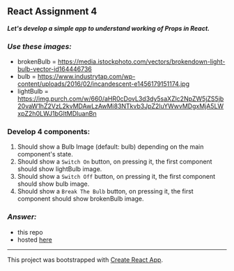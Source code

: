 ## **React Assignment 4**

***Let's develop a simple app to understand working of Props in React.***
### ***Use these images:***
* brokenBulb = https://media.istockphoto.com/vectors/brokendown-light-bulb-vector-id164446736
* bulb = https://www.industrytap.com/wp-content/uploads/2016/02/incandescent-e1456179151174.jpg
* lightBulb = https://img.purch.com/w/660/aHR0cDovL3d3dy5saXZlc2NpZW5jZS5jb20vaW1hZ2VzL2kvMDAwLzAwMi83NTkvb3JpZ2luYWwvMDgxMjA5LWxpZ2h0LWJ1bGItMDIuanBn 

### **Develop 4 components:** 
1) Should show a Bulb Image (default: bulb) depending on the main component's state.
2) Should show a `Switch On` button, on pressing it, the first component should show lightBulb image.
3) Should show a `Switch Off` button, on pressing it, the first component should show bulb image.
4) Should show a `Break The Bulb` button, on pressing it, the first component should show brokenBulb image.

### ***Answer:*** 
* this repo
* hosted [here](https://gmt95.github.io/react_assignment_4/)

*** 

This project was bootstrapped with [Create React App](https://github.com/facebookincubator/create-react-app).
